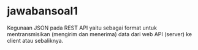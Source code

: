 # jawabansoal1
Kegunaan JSON pada REST API yaitu sebagai format untuk mentransmisikan (mengirim dan menerima) data dari web API (server) ke client atau sebaliknya.
